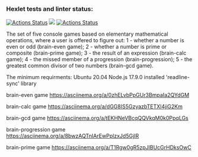 ### Hexlet tests and linter status:

[![Actions Status](https://github.com/LarisaIsaykina/frontend-project-lvl1/workflows/hexlet-check/badge.svg)](https://github.com/LarisaIsaykina/frontend-project-lvl1/actions)
<a href="https://codeclimate.com/github/codeclimate/codeclimate/maintainability"><img src="https://api.codeclimate.com/v1/badges/a99a88d28ad37a79dbf6/maintainability" /></a>
[![Actions Status](https://github.com/LarisaIsaykina/frontend-project-lvl1/actions/workflows/nodejs.yml/badge.svg)](https://github.com/LarisaIsaykina/frontend-project-lvl1/actions/workflows/nodejs.yml)

The set of five console games based on elementary mathematical operations, where a user is offered to figure out:
1 - whether a number is even or odd (brain-even game);
2 - whether a number is prime or composite (brain-prime game);
3 - the result of an expression (brain-calc game);
4 - the missed member of a progression (brain-progression);
5 - the greatest common divisor of two numbers (brain-gcd game).

The minimum requirments: 
Ubuntu 20.04
Node.js 17.9.0
installed 'readline-sync' library




brain-even game https://asciinema.org/a/0zhELvbPpGUr3BmpaIa2QYdGM
 
brain-calc game https://asciinema.org/a/dGG8IS5GzyazbTETXl4jiG2Km
 
brain-gcd game https://asciinema.org/a/tEKHNeVBcqQQVkqM0k0PpqLGs
 
brain-progression game https://asciinema.org/a/8bwzAQTnIArEwPplzxJd5GjIR
 
brain-prime game https://asciinema.org/a/T1Rgw0gR5zpJlBUcGrHDksOwC
